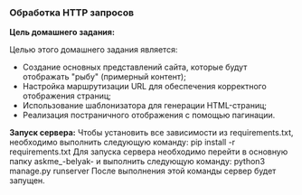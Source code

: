 ### Обработка HTTP запросов

**Цель домашнего задания:**

Целью этого домашнего задания является:

- Создание основных представлений сайта, которые будут отображать "рыбу" (примерный контент);
- Настройка маршрутизации URL для обеспечения корректного отображения страниц;
- Использование шаблонизатора для генерации HTML-страниц;
- Реализация постраничного отображения с помощью пагинации.

**Запуск сервера:**
Чтобы установить все зависимости из requirements.txt, необходимо выполнить следующую команду:
pip install -r requirements.txt
Для запуска сервера необходимо перейти в основную папку askme_-belyak- и выполнить следующую команду:
python3 manage.py runserver
После выполнения этой команды сервер будет запущен.
